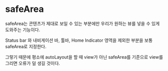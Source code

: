 # safeArea 

safeArea는 콘텐츠가 제대로 보일 수 있는 부분에만 우리가 원하는 뷰를 넣을 수 있게 도와주는 기능이다.

Status bar 와 내비게이션 바, 툴바, Home Indicator 영역을 제외한 부분을 보통 safeArea로 지정한다.

그렇기 때문에 평소에 autoLayout을 할 때 view가 아닌 safeArea를 기준으로 view를 그리면 오류가 덜 생길 것이다.